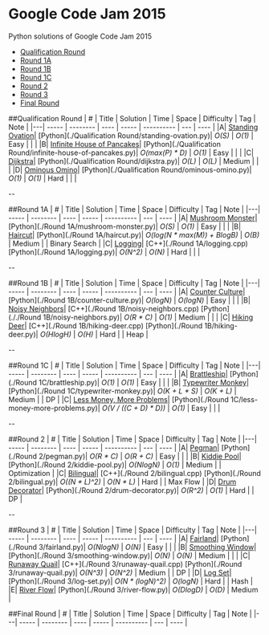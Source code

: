 # Google Code Jam 2015
Python solutions of Google Code Jam 2015

* [Qualification Round](https://github.com/kamyu104/GoogleCodeJam-2015#qualification-round)
* [Round 1A](https://github.com/kamyu104/GoogleCodeJam-2015#round-1a)
* [Round 1B](https://github.com/kamyu104/GoogleCodeJam-2015#round-1b)
* [Round 1C](https://github.com/kamyu104/GoogleCodeJam-2015#round-1c)
* [Round 2](https://github.com/kamyu104/GoogleCodeJam-2015#round-2)
* [Round 3](https://github.com/kamyu104/GoogleCodeJam-2015#round-3)
* [Final Round](https://github.com/kamyu104/GoogleCodeJam-2015#final-round)

##Qualification Round
| # | Title | Solution | Time | Space | Difficulty | Tag | Note |
|---| ----- | -------- | ---- | ----- | ---------- | --- | ---- |
|A| [Standing Ovation](https://code.google.com/codejam/contest/6224486/dashboard#s=p0)| [Python](./Qualification Round/standing-ovation.py)| _O(S)_ | _O(1)_ | Easy | | |
|B| [Infinite House of Pancakes](https://code.google.com/codejam/contest/6224486/dashboard#s=p1)| [Python](./Qualification Round/infinite-house-of-pancakes.py)| _O(max(P) * D)_ | _O(1)_ | Easy | | |
|C| [Dijkstra](https://code.google.com/codejam/contest/6224486/dashboard#s=p2)| [Python](./Qualification Round/dijkstra.py)| _O(L)_ | _O(L)_ | Medium | | |
|D| [Ominous Omino](https://code.google.com/codejam/contest/6224486/dashboard#s=p3)| [Python](./Qualification Round/ominous-omino.py)| _O(1)_ | _O(1)_ | Hard | | |

--

##Round 1A
| # | Title | Solution | Time | Space | Difficulty | Tag | Note |
|---| ----- | -------- | ---- | ----- | ---------- | --- | ---- |
|A| [Mushroom Monster](https://code.google.com/codejam/contest/4224486/dashboard#s=p0)| [Python](./Round 1A/mushroom-monster.py)| _O(S)_ | _O(1)_ | Easy | | |
|B| [Haircut](https://code.google.com/codejam/contest/4224486/dashboard#s=p1)| [Python](./Round 1A/haircut.py)| _O(log(N * max(M)) + BlogB)_ | _O(B)_ | Medium | | Binary Search |
|C| [Logging](https://code.google.com/codejam/contest/4224486/dashboard#s=p2)| [C++](./Round 1A/logging.cpp) [Python](./Round 1A/logging.py)| _O(N^2)_ | _O(N)_ | Hard | | |

--

##Round 1B
| # | Title | Solution | Time | Space | Difficulty | Tag | Note |
|---| ----- | -------- | ---- | ----- | ---------- | --- | ---- |
|A| [Counter Culture](https://code.google.com/codejam/contest/8224486/dashboard#s=p0)| [Python](./Round 1B/counter-culture.py)| _O(logN)_ | _O(logN)_ | Easy | | |
|B| [Noisy Neighbors](https://code.google.com/codejam/contest/8224486/dashboard#s=p1)| [C++](./Round 1B/noisy-neighbors.cpp) [Python](././Round 1B/noisy-neighbors.py)| _O(R * C)_ | _O(1)_ | Medium | | |
|C| [Hiking Deer](https://code.google.com/codejam/contest/8224486/dashboard#s=p2)| [C++](./Round 1B/hiking-deer.cpp) [Python](./Round 1B/hiking-deer.py)| _O(HlogH)_ | _O(H)_ | Hard | | Heap |

--

##Round 1C
| # | Title | Solution | Time | Space | Difficulty | Tag | Note |
|---| ----- | -------- | ---- | ----- | ---------- | --- | ---- |
|A| [Brattleship](https://code.google.com/codejam/contest/4244486/dashboard#s=p0)| [Python](./Round 1C/brattleship.py)| _O(1)_ | _O(1)_ | Easy | | |
|B| [Typewriter Monkey](https://code.google.com/codejam/contest/4244486/dashboard#s=p1)|[Python](./Round 1C/typewriter-monkey.py)| _O(K + L * S)_ | _O(K + L)_ | Medium | | DP |
|C| [Less Money, More Problems](https://code.google.com/codejam/contest/4244486/dashboard#s=p2)| [Python](./Round 1C/less-money-more-problems.py)| _O(V / ((C + D) * D))_ | _O(1)_ | Easy | | |

--

##Round 2
| # | Title | Solution | Time | Space | Difficulty | Tag | Note |
|---| ----- | -------- | ---- | ----- | ---------- | --- | ---- |
|A| [Pegman](https://code.google.com/codejam/contest/8234486/dashboard#s=p0)| [Python](./Round 2/pegman.py)| _O(R * C)_ | _O(R + C)_ | Easy | | |
|B| [Kiddie Pool](https://code.google.com/codejam/contest/8234486/dashboard#s=p1)| [Python](./Round 2/kiddie-pool.py)| _O(NlogN)_ | _O(1)_ | Medium | | Optimization |
|C| [Bilingual](https://code.google.com/codejam/contest/8234486/dashboard#s=p2)| [C++](./Round 2/bilingual.cpp) [Python](./Round 2/bilingual.py)| _O((N * L)^2)_ | _O(N * L)_ | Hard | | Max Flow |
|D| [Drum Decorator](https://code.google.com/codejam/contest/8234486/dashboard#s=p3)| [Python](./Round 2/drum-decorator.py)| _O(R^2)_ | _O(1)_ | Hard | | DP |

--

##Round 3
| # | Title | Solution | Time | Space | Difficulty | Tag | Note |
|---| ----- | -------- | ---- | ----- | ---------- | --- | ---- |
|A| [Fairland](https://code.google.com/codejam/contest/4254486/dashboard#s=p0)| [Python](./Round 3/fairland.py)| _O(NlogN)_ | _O(N)_ | Easy | | |
|B| [Smoothing Window](https://code.google.com/codejam/contest/4254486/dashboard#s=p1)| [Python](./Round 3/smoothing-window.py)| _O(N)_ | _O(N)_ | Medium | | |
|C| [Runaway Quail](https://code.google.com/codejam/contest/4254486/dashboard#s=p2)| [C++](./Round 3/runaway-quail.cpp) [Python](./Round 3/runaway-quail.py)| _O(N^3)_ | _O(N^2)_ | Medium | | DP |
|D| [Log Set](https://code.google.com/codejam/contest/4254486/dashboard#s=p3)| [Python](./Round 3/log-set.py)| _O(N * (logN)^2)_ | _O(logN)_ | Hard | | Hash |
|E| [River Flow](https://code.google.com/codejam/contest/4254486/dashboard#s=p4)| [Python](./Round 3/river-flow.py)| _O(DlogD)_ | _O(D)_ | Medium |

##Final Round
| # | Title | Solution | Time | Space | Difficulty | Tag | Note |
|---| ----- | -------- | ---- | ----- | ---------- | --- | ---- |

